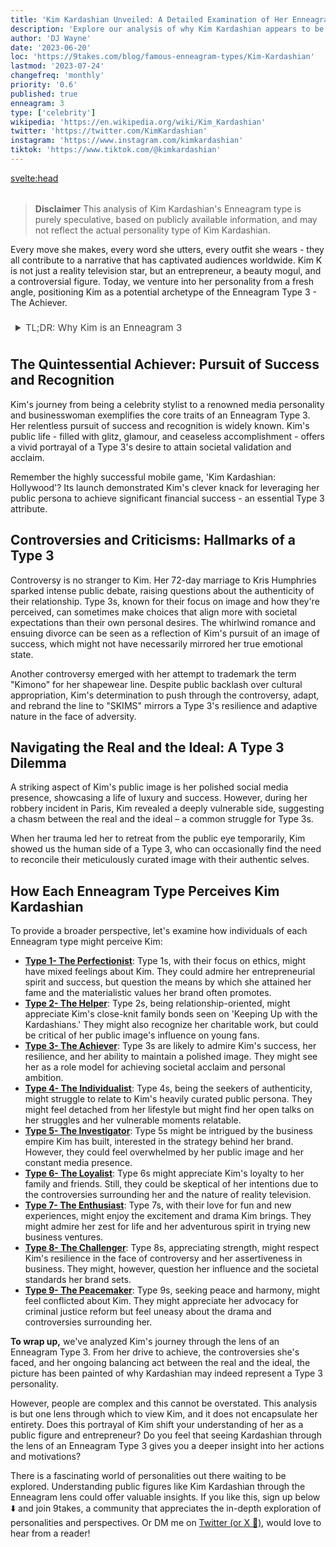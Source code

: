 ```yaml
---
title: 'Kim Kardashian Unveiled: A Detailed Examination of Her Enneagram Type 3 Characteristics'
description: 'Explore our analysis of why Kim Kardashian appears to be a Type 3 in the Enneagram personality system'
author: 'DJ Wayne'
date: '2023-06-20'
loc: 'https://9takes.com/blog/famous-enneagram-types/Kim-Kardashian'
lastmod: '2023-07-24'
changefreq: 'monthly'
priority: '0.6'
published: true
enneagram: 3
type: ['celebrity']
wikipedia: 'https://en.wikipedia.org/wiki/Kim_Kardashian'
twitter: 'https://twitter.com/KimKardashian'
instagram: 'https://www.instagram.com/kimkardashian'
tiktok: 'https://www.tiktok.com/@kimkardashian'
---
```


<!--
https://www.reddit.com/r/Enneagram/comments/ilnx33/kardashian_typing/

Kim Kardashian - 3w4

Khloe Kardashian - 8w7

Kourtney Kardashian - 6w7 (counterphobic)

Rob Kardashian - ???

Kris Jenner - 1w2

Caitlyn Jenner - 9w1

Kylie Jenner - 3w4??? (And maybe Kim is 3w2?)

Kendal Jenner - 4??? -->
<!-- notes: where is kim Kardashian from, why is she famous, who is kim dating, can kim practice law, kim and kylie jenner sisters,, when was kim born, pete davidson, cristiano ronaldo, dating, skims, marylilyn monroe, bianca censori, net worth, boyfriend, age, height, instagram, met gala, house -->

<svelte:head>

<meta property="og:image" content="https://9takes.com/types/3s/Kim-Kardashian.webp" />
  <link rel="canonical" href="https://9takes.com/blog/famous-enneagram-types/Kim-Kardashian">
</svelte:head>
<script>
	import  PopCard  from "../../../lib/components/atoms/PopCard.svelte";
</script>
<div
	style="display: flex;
    justify-content: center;
    margin: 1rem 0;
	"
>
	<PopCard
		image={`/types/3s/${'Kim-Kardashian'}.webp`}
		showIcon={false}
		displayText="Kim Kardashian"
		subtext=""
	/>
</div>

> **Disclaimer** This analysis of Kim Kardashian's Enneagram type is purely speculative, based on publicly available information, and may not reflect the actual personality type of Kim Kardashian.

<p class="firstLetter">Every move she makes, every word she utters, every outfit she wears - they all contribute to a narrative that has captivated audiences worldwide. Kim K is not just a reality television star, but an entrepreneur, a beauty mogul, and a controversial figure. Today, we venture into her personality from a fresh angle, positioning Kim as a potential archetype of the Enneagram Type 3 - The Achiever.</p>

<details>
<summary class="accordion">TL;DR: Why Kim is an Enneagram 3</summary>
<div class="panel">
<ul>
<li>Kim's rise from stylist to media mogul exemplifies Type 3's relentless drive for success. She even has a game, 'Kim Kardashian: Hollywood,' which reveals her strategic exploitation of public image.</li>
<li>Kim curates her social media presence in a typical Type 3 fashion. However, her retreat post the Paris robbery unveiled a vulnerable side that Type 3s often hide.
<!-- <iframe width="560" height="315" src="https://www.youtube.com/embed/VkRg0tIKyKo" title="YouTube video player" frameborder="0" allow="accelerometer; autoplay; clipboard-write; encrypted-media; gyroscope; picture-in-picture; web-share" allowfullscreen></iframe> -->
</li>
<li>Kim's 72-day marriage and trademark controversy are potential reflections of a Type 3's pursuit of societal expectations and resilience. These incidents might underscore their core fear of being unworthy.</li>
<li>Kim's actions seem rooted in a Type 3's need to feel valued through achievements. Whether launching businesses or managing her image, her primary driver appears to be ambition and desire for success.</li>
</ul>
  </div>
</details>

## The Quintessential Achiever: Pursuit of Success and Recognition

Kim's journey from being a celebrity stylist to a renowned media personality and businesswoman exemplifies the core traits of an Enneagram Type 3. Her relentless pursuit of success and recognition is widely known. Kim's public life - filled with glitz, glamour, and ceaseless accomplishment - offers a vivid portrayal of a Type 3's desire to attain societal validation and acclaim.

Remember the highly successful mobile game, 'Kim Kardashian: Hollywood'? Its launch demonstrated Kim's clever knack for leveraging her public persona to achieve significant financial success - an essential Type 3 attribute.

## Controversies and Criticisms: Hallmarks of a Type 3

Controversy is no stranger to Kim. Her 72-day marriage to Kris Humphries sparked intense public debate, raising questions about the authenticity of their relationship. Type 3s, known for their focus on image and how they're perceived, can sometimes make choices that align more with societal expectations than their own personal desires. The whirlwind romance and ensuing divorce can be seen as a reflection of Kim's pursuit of an image of success, which might not have necessarily mirrored her true emotional state.

Another controversy emerged with her attempt to trademark the term "Kimono" for her shapewear line. Despite public backlash over cultural appropriation, Kim's determination to push through the controversy, adapt, and rebrand the line to "SKIMS" mirrors a Type 3's resilience and adaptive nature in the face of adversity.

## Navigating the Real and the Ideal: A Type 3 Dilemma

A striking aspect of Kim's public image is her polished social media presence, showcasing a life of luxury and success. However, during her robbery incident in Paris, Kim revealed a deeply vulnerable side, suggesting a chasm between the real and the ideal – a common struggle for Type 3s.

When her trauma led her to retreat from the public eye temporarily, Kim showed us the human side of a Type 3, who can occasionally find the need to reconcile their meticulously curated image with their authentic selves.

## How Each Enneagram Type Perceives Kim Kardashian

To provide a broader perspective, let's examine how individuals of each Enneagram type might perceive Kim:

- **[Type 1- The Perfectionist](/blog/enneagram/enneagram-type-1)**: Type 1s, with their focus on ethics, might have mixed feelings about Kim. They could admire her entrepreneurial spirit and success, but question the means by which she attained her fame and the materialistic values her brand often promotes.
- **[Type 2- The Helper](/blog/enneagram/enneagram-type-2)**: Type 2s, being relationship-oriented, might appreciate Kim's close-knit family bonds seen on 'Keeping Up with the Kardashians.' They might also recognize her charitable work, but could be critical of her public image's influence on young fans.
- **[Type 3- The Achiever](/blog/enneagram/enneagram-type-3)**: Type 3s are likely to admire Kim's success, her resilience, and her ability to maintain a polished image. They might see her as a role model for achieving societal acclaim and personal ambition.
- **[Type 4- The Individualist](/blog/enneagram/enneagram-type-4)**: Type 4s, being the seekers of authenticity, might struggle to relate to Kim's heavily curated public persona. They might feel detached from her lifestyle but might find her open talks on her struggles and her vulnerable moments relatable.
- **[Type 5- The Investigator](/blog/enneagram/enneagram-type-5)**: Type 5s might be intrigued by the business empire Kim has built, interested in the strategy behind her brand. However, they could feel overwhelmed by her public image and her constant media presence.
- **[Type 6- The Loyalist](/blog/enneagram/enneagram-type-6)**: Type 6s might appreciate Kim's loyalty to her family and friends. Still, they could be skeptical of her intentions due to the controversies surrounding her and the nature of reality television.
- **[Type 7- The Enthusiast](/blog/enneagram/enneagram-type-7)**: Type 7s, with their love for fun and new experiences, might enjoy the excitement and drama Kim brings. They might admire her zest for life and her adventurous spirit in trying new business ventures.
- **[Type 8- The Challenger](/blog/enneagram/enneagram-type-8)**: Type 8s, appreciating strength, might respect Kim's resilience in the face of controversy and her assertiveness in business. They might, however, question her influence and the societal standards her brand sets.
- **[Type 9- The Peacemaker](/blog/enneagram/enneagram-type-9)**: Type 9s, seeking peace and harmony, might feel conflicted about Kim. They might appreciate her advocacy for criminal justice reform but feel uneasy about the drama and controversies surrounding her.

**To wrap up,** we've analyzed Kim's journey through the lens of an Enneagram Type 3. From her drive to achieve, the controversies she's faced, and her ongoing balancing act between the real and the ideal, the picture has been painted of why Kardashian may indeed represent a Type 3 personality.

However, people are complex and this cannot be overstated. This analysis is but one lens through which to view Kim, and it does not encapsulate her entirety. Does this portrayal of Kim shift your understanding of her as a public figure and entrepreneur? Do you feel that seeing Kardashian through the lens of an Enneagram Type 3 gives you a deeper insight into her actions and motivations?

There is a fascinating world of personalities out there waiting to be explored. Understanding public figures like Kim Kardashian through the Enneagram lens could offer valuable insights. If you like this, sign up below ⬇️ and join 9takes, a community that appreciates the in-depth exploration of personalities and perspectives. Or DM me on [Twitter (or X 🤷)](https://twitter.com/djwayne3), would love to hear from a reader!

<div>
<script type="application/ld+json">
{
  "@context": "http://schema.org",
  "@graph": [
    {
      "@type": "Article",
      "articleBody": "This article explores the personality traits of Kim Kardashian from the perspective of the Enneagram Type 3. Known for her ambition, drive for success, and public image management, Kim embodies many characteristics of Type 3 personalities. The article discusses various facets of Kim's life and career that demonstrate her Type 3 characteristics, including her rise to fame, social media presence, and controversies.",
      "author": {
        "@type": "Person",
        "name": "DJ Wayne",
        "sameAs": [
          {
            "@id": "https://www.instagram.com/djwayne3/"
          },
          {
            "@id": "https://twitter.com/djwayne3"
          }
        ]
      },
      "dateModified": {
        "@type": "Date",
        "@value": "2023-06-20"
      },
      "datePublished": {
        "@type": "Date",
        "@value": "2023-06-20"
      },
      "description": "This blog post examines the reasons why Kim Kardashian might be an Enneagram Type 3. It focuses on her personality traits, her motivations, her inner world, controversies she's faced, and how these elements might be related to the core attributes of a Type 3.",
      "headline": "Unraveling Kim Kardashian: An Insight Into Her Enneagram Type 3 Personality",
      "image": {
        "@type": "ImageObject",
        "height": 800,
        "url": {
          "@id": "https://9takes.com/types/3s/Kim-Kardashian.webp"
        },
        "width": 1200
      },
      "mainEntityOfPage": {
        "@id": "https://9takes.com/blog/famous-enneagram-types/Kim-Kardashian",
        "@type": "WebPage"
      },
      "mentions": {
        "@type": "Person",
        "name": "Kim Kardashian",
        "sameAs": [
          {
            "@id": "https://en.wikipedia.org/wiki/Kim_Kardashian"
          },
          {
            "@id": "https://twitter.com/KimKardashian"
          },
          {
            "@id": "https://www.instagram.com/kimkardashian/"
          },
          {
            "@id": "https://www.tiktok.com/discover/Kim-Kardashian"
          },
		  {
			"@id": "https://www.tiktok.com/@kimkardashian"
		  }
        ]
      },
      "publisher": {
        "@type": "Organization",
        "sameAs": [
          {
            "@id": "https://www.instagram.com/9takesdotcom/"
          },
          {
            "@id": "https://twitter.com/9takesdotcom"
          }
        ],
        "logo": {
          "@type": "ImageObject",
          "url": {
            "@id": "https://9takes.com/brand/darkRubix.png"
          }
        },
        "name": "9takes"
      }
    },
    {
      "@type": "FAQPage",
      "mainEntity": [
        {
          "@type": "Question",
          "acceptedAnswer": {
            "@type": "Answer",
            "text": "Kim Kardashian exhibits many characteristics associated with Enneagram Type 3 personalities. This includes her ambition, desire for success, image management, and her adaptability. These characteristics are deeply rooted in her desire to be seen as successful and valuable, which is a core motivation for Type 3 individuals."
          },
          "name": "Why is Kim Kardashian considered an Enneagram Type 3?"
        },
        {
          "@type": "Question",
          "acceptedAnswer": {
            "@type": "Answer",
            "text": "Kim's success in multiple fields, her influential social media presence, and her ability to bounce back from public controversies are all indicative of her Type 3 personality. Moreover, her constant pursuit of new ventures and her dedication to her personal image also reflect the strengths and growth potential of Type 3 individuals."
          },
          "name": "What are some examples of Kim Kardashian's Type 3 characteristics?"
        },
		{
          "@type": "Question",
          "acceptedAnswer": {
            "@type": "Answer",
            "text": "Kim Kardashian is well-known for her outgoing and charismatic personality. She is ambitious, business-minded, and tends to be in the public eye often. However, these descriptions are based on public perception and her portrayed image in the media. To know her exact personality, one would have to know her personally."
          },
          "name": "What is Kim Kardashian's personality?"
        },
		{
          "@type": "Question",
          "acceptedAnswer": {
            "@type": "Answer",
            "text": "Kim Kardashian is an Enneagram type 3, also known as The Achiever. This Enneagram type is ambitious, adaptable, and driven, often motivated by a desire to be successful and admired. Please note that this information is based on public information and not directly confirmed by Kim Kardashian herself."
          },
          "name": "What is Kim Kardashian's Enneagram type?"
        }
      ]
    }
  ]
}
</script>
</div>

<style lang="scss">
  .accordion {
    color: #444;
    cursor: pointer;
    padding: 0.5rem;
    border: none;
    text-align: left;
    outline: none;
    font-size: 15px;
    transition: 0.4s;
  }

  .accordion:hover {
    background-color: var(--color-theme-purple-v);
    color: var(--color-theme-purple);
  }

  /*.panel:hover {

    background-color: #ccc;

}*/

  .panel {
    padding: 18px;
    /*display: none;*/
    background-color: white;
    overflow: hidden;

  }
</style>
